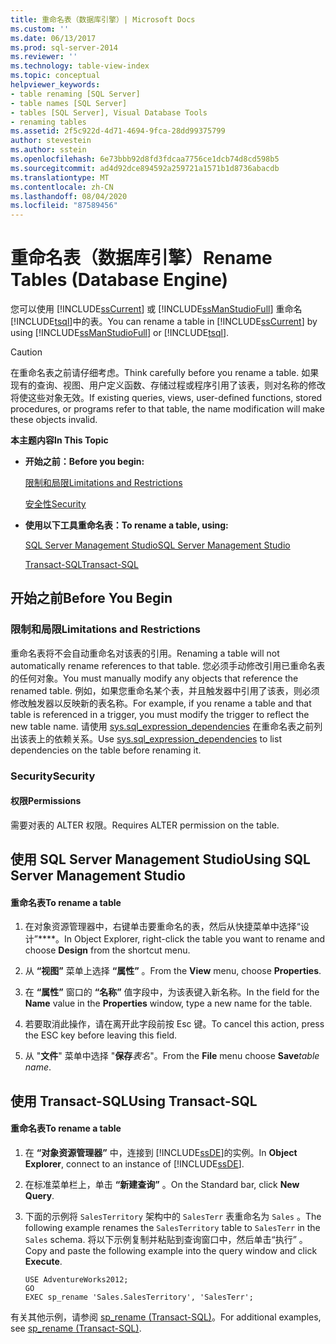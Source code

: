 ```yaml
---
title: 重命名表（数据库引擎）| Microsoft Docs
ms.custom: ''
ms.date: 06/13/2017
ms.prod: sql-server-2014
ms.reviewer: ''
ms.technology: table-view-index
ms.topic: conceptual
helpviewer_keywords:
- table renaming [SQL Server]
- table names [SQL Server]
- tables [SQL Server], Visual Database Tools
- renaming tables
ms.assetid: 2f5c922d-4d71-4694-9fca-28dd99375799
author: stevestein
ms.author: sstein
ms.openlocfilehash: 6e73bbb92d8fd3fdcaa7756ce1dcb74d8cd598b5
ms.sourcegitcommit: ad4d92dce894592a259721a1571b1d8736abacdb
ms.translationtype: MT
ms.contentlocale: zh-CN
ms.lasthandoff: 08/04/2020
ms.locfileid: "87589456"
---
```

# <a name="rename-tables-database-engine"></a><span data-ttu-id="88093-102">重命名表（数据库引擎）</span><span class="sxs-lookup"><span data-stu-id="88093-102">Rename Tables (Database Engine)</span></span>
  <span data-ttu-id="88093-103">您可以使用 [!INCLUDE[ssCurrent](../../includes/sscurrent-md.md)] 或 [!INCLUDE[ssManStudioFull](../../includes/ssmanstudiofull-md.md)] 重命名 [!INCLUDE[tsql](../../includes/tsql-md.md)]中的表。</span><span class="sxs-lookup"><span data-stu-id="88093-103">You can rename a table in [!INCLUDE[ssCurrent](../../includes/sscurrent-md.md)] by using [!INCLUDE[ssManStudioFull](../../includes/ssmanstudiofull-md.md)] or [!INCLUDE[tsql](../../includes/tsql-md.md)].</span></span>  
  
> [!CAUTION]  
>  <span data-ttu-id="88093-104">在重命名表之前请仔细考虑。</span><span class="sxs-lookup"><span data-stu-id="88093-104">Think carefully before you rename a table.</span></span> <span data-ttu-id="88093-105">如果现有的查询、视图、用户定义函数、存储过程或程序引用了该表，则对名称的修改将使这些对象无效。</span><span class="sxs-lookup"><span data-stu-id="88093-105">If existing queries, views, user-defined functions, stored procedures, or programs refer to that table, the name modification will make these objects invalid.</span></span>  
  
 <span data-ttu-id="88093-106">**本主题内容**</span><span class="sxs-lookup"><span data-stu-id="88093-106">**In This Topic**</span></span>  
  
-   <span data-ttu-id="88093-107">**开始之前：**</span><span class="sxs-lookup"><span data-stu-id="88093-107">**Before you begin:**</span></span>  
  
     [<span data-ttu-id="88093-108">限制和局限</span><span class="sxs-lookup"><span data-stu-id="88093-108">Limitations and Restrictions</span></span>](#Restrictions)  
  
     [<span data-ttu-id="88093-109">安全性</span><span class="sxs-lookup"><span data-stu-id="88093-109">Security</span></span>](#Security)  
  
-   <span data-ttu-id="88093-110">**使用以下工具重命名表：**</span><span class="sxs-lookup"><span data-stu-id="88093-110">**To rename a table, using:**</span></span>  
  
     [<span data-ttu-id="88093-111">SQL Server Management Studio</span><span class="sxs-lookup"><span data-stu-id="88093-111">SQL Server Management Studio</span></span>](#SSMSProcedure)  
  
     [<span data-ttu-id="88093-112">Transact-SQL</span><span class="sxs-lookup"><span data-stu-id="88093-112">Transact-SQL</span></span>](#TsqlProcedure)  
  
##  <a name="before-you-begin"></a><a name="BeforeYouBegin"></a> <span data-ttu-id="88093-113">开始之前</span><span class="sxs-lookup"><span data-stu-id="88093-113">Before You Begin</span></span>  
  
###  <a name="limitations-and-restrictions"></a><a name="Restrictions"></a> <span data-ttu-id="88093-114">限制和局限</span><span class="sxs-lookup"><span data-stu-id="88093-114">Limitations and Restrictions</span></span>  
 <span data-ttu-id="88093-115">重命名表将不会自动重命名对该表的引用。</span><span class="sxs-lookup"><span data-stu-id="88093-115">Renaming a table will not automatically rename references to that table.</span></span> <span data-ttu-id="88093-116">您必须手动修改引用已重命名表的任何对象。</span><span class="sxs-lookup"><span data-stu-id="88093-116">You must manually modify any objects that reference the renamed table.</span></span> <span data-ttu-id="88093-117">例如，如果您重命名某个表，并且触发器中引用了该表，则必须修改触发器以反映新的表名称。</span><span class="sxs-lookup"><span data-stu-id="88093-117">For example, if you rename a table and that table is referenced in a trigger, you must modify the trigger to reflect the new table name.</span></span> <span data-ttu-id="88093-118">请使用 [sys.sql_expression_dependencies](/sql/relational-databases/system-catalog-views/sys-sql-expression-dependencies-transact-sql) 在重命名表之前列出该表上的依赖关系。</span><span class="sxs-lookup"><span data-stu-id="88093-118">Use [sys.sql_expression_dependencies](/sql/relational-databases/system-catalog-views/sys-sql-expression-dependencies-transact-sql) to list dependencies on the table before renaming it.</span></span>  
  
###  <a name="security"></a><a name="Security"></a> <span data-ttu-id="88093-119">Security</span><span class="sxs-lookup"><span data-stu-id="88093-119">Security</span></span>  
  
####  <a name="permissions"></a><a name="Permissions"></a> <span data-ttu-id="88093-120">权限</span><span class="sxs-lookup"><span data-stu-id="88093-120">Permissions</span></span>  
 <span data-ttu-id="88093-121">需要对表的 ALTER 权限。</span><span class="sxs-lookup"><span data-stu-id="88093-121">Requires ALTER permission on the table.</span></span>  
  
##  <a name="using-sql-server-management-studio"></a><a name="SSMSProcedure"></a> <span data-ttu-id="88093-122">使用 SQL Server Management Studio</span><span class="sxs-lookup"><span data-stu-id="88093-122">Using SQL Server Management Studio</span></span>  
  
#### <a name="to-rename-a-table"></a><span data-ttu-id="88093-123">重命名表</span><span class="sxs-lookup"><span data-stu-id="88093-123">To rename a table</span></span>  
  
1.  <span data-ttu-id="88093-124">在对象资源管理器中，右键单击要重命名的表，然后从快捷菜单中选择“设计”\*\*\*\*。</span><span class="sxs-lookup"><span data-stu-id="88093-124">In Object Explorer, right-click the table you want to rename and choose **Design** from the shortcut menu.</span></span>  
  
2.  <span data-ttu-id="88093-125">从 **“视图”** 菜单上选择 **“属性”** 。</span><span class="sxs-lookup"><span data-stu-id="88093-125">From the **View** menu, choose **Properties**.</span></span>  
  
3.  <span data-ttu-id="88093-126">在 **“属性”** 窗口的 **“名称”** 值字段中，为该表键入新名称。</span><span class="sxs-lookup"><span data-stu-id="88093-126">In the field for the **Name** value in the **Properties** window, type a new name for the table.</span></span>  
  
4.  <span data-ttu-id="88093-127">若要取消此操作，请在离开此字段前按 Esc 键。</span><span class="sxs-lookup"><span data-stu-id="88093-127">To cancel this action, press the ESC key before leaving this field.</span></span>  
  
5.  <span data-ttu-id="88093-128">从 "**文件**" 菜单中选择 "**保存**_表名_"。</span><span class="sxs-lookup"><span data-stu-id="88093-128">From the **File** menu choose **Save**_table name_.</span></span>  
  
##  <a name="using-transact-sql"></a><a name="TsqlProcedure"></a> <span data-ttu-id="88093-129">使用 Transact-SQL</span><span class="sxs-lookup"><span data-stu-id="88093-129">Using Transact-SQL</span></span>  
  
#### <a name="to-rename-a-table"></a><span data-ttu-id="88093-130">重命名表</span><span class="sxs-lookup"><span data-stu-id="88093-130">To rename a table</span></span>  
  
1.  <span data-ttu-id="88093-131">在 **“对象资源管理器”** 中，连接到 [!INCLUDE[ssDE](../../includes/ssde-md.md)]的实例。</span><span class="sxs-lookup"><span data-stu-id="88093-131">In **Object Explorer**, connect to an instance of [!INCLUDE[ssDE](../../includes/ssde-md.md)].</span></span>  
  
2.  <span data-ttu-id="88093-132">在标准菜单栏上，单击 **“新建查询”** 。</span><span class="sxs-lookup"><span data-stu-id="88093-132">On the Standard bar, click **New Query**.</span></span>  
  
3.  <span data-ttu-id="88093-133">下面的示例将 `SalesTerritory` 架构中的 `SalesTerr` 表重命名为 `Sales` 。</span><span class="sxs-lookup"><span data-stu-id="88093-133">The following example renames the `SalesTerritory` table to `SalesTerr` in the `Sales` schema.</span></span> <span data-ttu-id="88093-134">将以下示例复制并粘贴到查询窗口中，然后单击“执行” 。</span><span class="sxs-lookup"><span data-stu-id="88093-134">Copy and paste the following example into the query window and click **Execute**.</span></span>  
  
    ```  
    USE AdventureWorks2012;   
    GO  
    EXEC sp_rename 'Sales.SalesTerritory', 'SalesTerr';  
    ```  
  
 <span data-ttu-id="88093-135">有关其他示例，请参阅 [sp_rename (Transact-SQL)](/sql/relational-databases/system-stored-procedures/sp-rename-transact-sql)。</span><span class="sxs-lookup"><span data-stu-id="88093-135">For additional examples, see [sp_rename &#40;Transact-SQL&#41;](/sql/relational-databases/system-stored-procedures/sp-rename-transact-sql).</span></span>  
  
  
